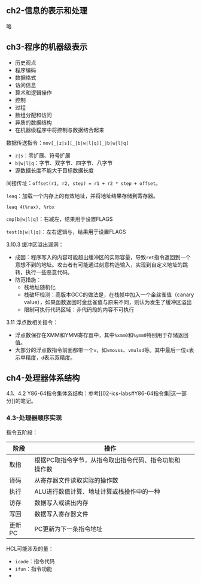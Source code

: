 
## ch2-信息的表示和处理

略

## ch3-程序的机器级表示

- 历史观点
- 程序编码
- 数据格式
- 访问信息
- 算术和逻辑操作
- 控制
- 过程
- 数组分配和访问
- 异质的数据结构
- 在机器级程序中将控制与数据结合起来

数据传送指令：`mov[_|z|s][_|b|w|l|q][_|b|w|l|q]`
- `z|s`：零扩展、符号扩展
- `b|w|l|q`：字节、双字节、四字节、八字节
- 源数据长度不能大于目标数据长度

间接传址：`offset(r1, r2, step) = r1 + r2 * step + offset`。

`leaq`：加载一个内存上的有效地址，并将地址结果存储到寄存器。

```
leaq 4(%rax), %rbx
```

`cmp[b|w|l|q]`：右减左，结果用于设置FLAGS

`test[b|w|l|q]`：左右逻辑与，结果用于设置FLAGS

3.10.3 缓冲区溢出漏洞：
- 成因：程序写入的内容可能超出缓冲区的实际容量，导致`ret`指令返回到一个意想不到的地址。攻击者有可能通过刻意构造输入，实现到自定义地址的跳转，执行一些恶意代码。
- 防范措施：
	- 栈地址随机化
	- 栈破坏检测：高版本GCC的做法是，在栈帧中加入一个金丝雀值（canary value），如果函数返回时金丝雀值与原来不同，则认为发生了缓冲区溢出
	- 限制可执行代码区域：非代码段的内容不可执行

3.11 浮点数相关指令：
- 浮点数保存在XMM和YMM寄存器中，其中`%xmm0`和`%ymm0`特别用于存储返回值。
- 大部分的浮点数指令前面都带一个`v`，如`vmovss`、`vmulsd`等。其中最后一位`s`表示单精度，`d`表示双精度。

## ch4-处理器体系结构

4.1、4.2 Y86-64指令集体系结构：参考[[02-ics-labs#Y86-64指令集|这一部分]]的笔记。

### 4.3-处理器顺序实现

指令五阶段：

| 阶段   | 操作                           |     |
| ---- | ---------------------------- | --- |
| 取指   | 根据PC取指令字节，从指令取出指令代码、指令功能和操作数 |     |
| 译码   | 从寄存器文件读取实际的操作数               |     |
| 执行   | ALU进行数值计算、地址计算或栈操作中的一种       |     |
| 访存   | 数据写入或读出内存                    |     |
| 写回   | 数据写入寄存器文件                    |     |
| 更新PC | PC更新为下一条指令地址                 |     |

HCL可能涉及的量：
- `icode`：指令代码
- `ifun`：指令功能
- 

### 